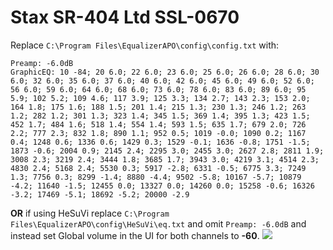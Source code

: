 # Stax SR-404 Ltd SSL-0670
Replace `C:\Program Files\EqualizerAPO\config\config.txt` with:
```
Preamp: -6.0dB
GraphicEQ: 10 -84; 20 6.0; 22 6.0; 23 6.0; 25 6.0; 26 6.0; 28 6.0; 30 6.0; 32 6.0; 35 6.0; 37 6.0; 40 6.0; 42 6.0; 45 6.0; 49 6.0; 52 6.0; 56 6.0; 59 6.0; 64 6.0; 68 6.0; 73 6.0; 78 6.0; 83 6.0; 89 6.0; 95 5.9; 102 5.2; 109 4.6; 117 3.9; 125 3.3; 134 2.7; 143 2.3; 153 2.0; 164 1.8; 175 1.6; 188 1.5; 201 1.4; 215 1.3; 230 1.3; 246 1.2; 263 1.2; 282 1.2; 301 1.3; 323 1.4; 345 1.5; 369 1.4; 395 1.3; 423 1.5; 452 1.7; 484 1.6; 518 1.4; 554 1.4; 593 1.5; 635 1.7; 679 2.0; 726 2.2; 777 2.3; 832 1.8; 890 1.1; 952 0.5; 1019 -0.0; 1090 0.2; 1167 0.4; 1248 0.6; 1336 0.6; 1429 0.3; 1529 -0.1; 1636 -0.8; 1751 -1.5; 1873 -0.6; 2004 0.9; 2145 2.4; 2295 3.0; 2455 3.0; 2627 2.8; 2811 1.9; 3008 2.3; 3219 2.4; 3444 1.8; 3685 1.7; 3943 3.0; 4219 3.1; 4514 2.3; 4830 2.4; 5168 2.4; 5530 0.3; 5917 -2.8; 6331 -0.5; 6775 3.3; 7249 1.3; 7756 0.3; 8299 -1.4; 8880 -4.4; 9502 -5.8; 10167 -5.7; 10879 -4.2; 11640 -1.5; 12455 0.0; 13327 0.0; 14260 0.0; 15258 -0.6; 16326 -3.2; 17469 -5.1; 18692 -5.2; 20000 -2.9
```
**OR** if using HeSuVi replace `C:\Program Files\EqualizerAPO\config\HeSuVi\eq.txt` and omit `Preamp: -6.0dB` and instead set Global volume in the UI for both channels to **-60**.
![](https://raw.githubusercontent.com/jaakkopasanen/AutoEq/master/results/Sonoma%20Model%20One/innerfidelity/onear/Stax%20SR-404%20Ltd%20SSL-0670/Stax%20SR-404%20Ltd%20SSL-0670.png)